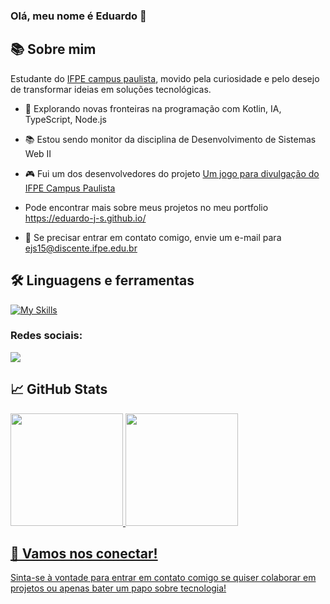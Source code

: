 ### Olá, meu nome é Eduardo 👋

## 📚 Sobre mim 
Estudante do [IFPE campus paulista](https://portal.ifpe.edu.br/paulista/), movido pela curiosidade e pelo desejo de transformar ideias em soluções tecnológicas.

- 🚀 Explorando novas fronteiras na programação com Kotlin, IA, TypeScript, Node.js

- 📚 Estou sendo monitor da disciplina de Desenvolvimento de Sistemas Web II

- 🎮 Fui um dos desenvolvedores do projeto [Um jogo para divulgação do IFPE Campus Paulista](https://ifpe-paulista-rodrigo.github.io/jogo-ifpe/index.html)

- Pode encontrar mais sobre meus projetos no meu portfolio https://eduardo-j-s.github.io/

- 📧 Se precisar entrar em contato comigo, envie um e-mail para ejs15@discente.ifpe.edu.br


<div style="display: inline_block">
  
## 🛠️ Linguagens e ferramentas 
  
[![My Skills](https://skillicons.dev/icons?i=py,js,ts,nodejs,react,java,spring,css,html,mysql,postgres,mongodb,vscode)](https://skillicons.dev)

</div>


<h3 align="left">Redes sociais:</h3>
<div> 

  <a href="https://www.linkedin.com/in/eduardo-s-890729aa/" target="_blank"><img src="https://img.shields.io/badge/-LinkedIn-%230077B5?style=for-the-badge&logo=linkedin&logoColor=white" target="_blank"></a> 
   
 
</div>

## 📈 GitHub Stats

<div align="left">
  <a href="https://github.com/Eduardo-J-S">
  <img height="180em" src="https://github-readme-stats.vercel.app/api?username=Eduardo-J-S&show_icons=true&theme=dark&include_all_commits=true&count_private=true"/>
  <img height="180em" src="https://github-readme-stats.vercel.app/api/top-langs/?username=Eduardo-J-S&layout=compact&langs_count=7&theme=dark"/>
</div>

## 🤝 Vamos nos conectar!
Sinta-se à vontade para entrar em contato comigo se quiser colaborar em projetos ou apenas bater um papo sobre tecnologia!
